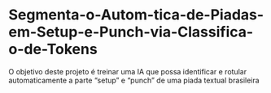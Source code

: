 # Segmenta-o-Autom-tica-de-Piadas-em-Setup-e-Punch-via-Classifica-o-de-Tokens
O objetivo deste projeto é treinar uma IA que possa identificar e rotular automaticamente a parte “setup” e “punch” de uma piada textual brasileira
